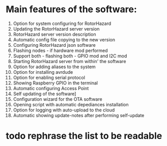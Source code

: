 # Main features of the software:

1. Option for system configuring for RotorHazard
1. Updating the RotorHazard server version
1. RotorHazard server version description
1. Automatic config file copying to the new version
1. Configuring RotorHazard json software
1. Flashing nodes - if hardware mod performed
1. Support both - flashing both - GPIO mod and I2C mod
1. Starting RotorHazard server from within' the software
1. Option for adding aliases to the system
1. Option for installing avrdude
1. Option for enabling serial protocol
1. Showing Raspberry GPIO in the terminal
1. Automatic configuring Access Point
1. Self updating of the software]
1. Configuration wizard for the OTA software
1. Opening script with automatic depediances installation 
1. Option for logging with auto-upload to the cloud 
1. Automatic showing update-notes after performing self-update


#  todo rephrase the list to be readable 